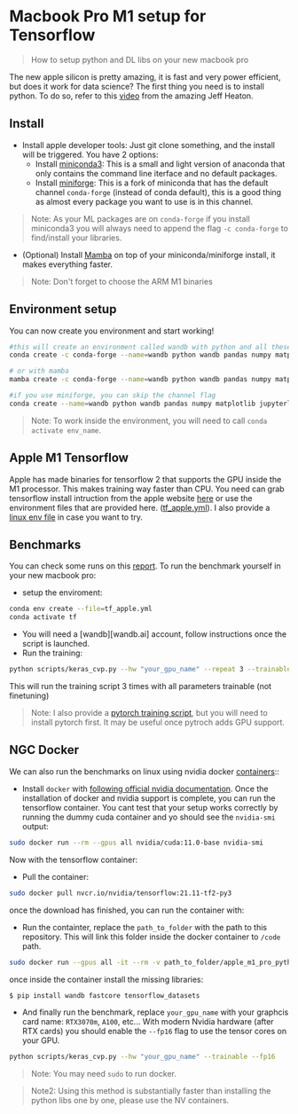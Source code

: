
# Macbook Pro M1 setup for Tensorflow
> How to setup python and DL libs on your new macbook pro

The new apple silicon is pretty amazing, it is fast and very power efficient, but does it work for data science? The first thing you need is to install python. To do so, refer to this [video](https://www.youtube.com/watch?v=w2qlou7n7MA&list=RDCMUCR1-GEpyOPzT2AO4D_eifdw&index=1) from the amazing Jeff Heaton.

## Install

- Install apple developer tools: Just git clone something, and the install will be triggered.
You have 2 options:
  - Install [miniconda3](https://docs.conda.io/en/latest/miniconda.html): This is a small and light version of anaconda that only contains the command line iterface and no default packages.
  - Install [miniforge](https://github.com/conda-forge/miniforge): This is a fork of miniconda that has the default channel `conda-forge` (instead of conda default), this is a good thing as almost every package you want to use is in this channel.
> Note: As your ML packages are on `conda-forge` if you install miniconda3 you will always need to append the flag `-c conda-forge` to find/install your libraries.
- (Optional) Install [Mamba](https://github.com/mamba-org/mamba) on top of your miniconda/miniforge install, it makes everything faster.

> Note: Don't forget to choose the ARM M1 binaries

## Environment setup

You can now create you environment and start working!

```bash
#this will create an environment called wandb with python and all these pkgs
conda create -c conda-forge --name=wandb python wandb pandas numpy matplotlib jupyterlab

# or with mamba
mamba create -c conda-forge --name=wandb python wandb pandas numpy matplotlib jupyterlab

#if you use miniforge, you can skip the channel flag 
conda create --name=wandb python wandb pandas numpy matplotlib jupyterlab
```

> Note: To work inside the environment, you will need to call `conda activate env_name`.

## Apple M1 Tensorflow
Apple has made binaries for tensorflow 2 that supports the GPU inside the M1 processor. This makes training way faster than CPU. You need can grab tensorflow install intruction from the apple website [here](https://developer.apple.com/metal/tensorflow-plugin/) or use the environment files that are provided here. ([tf_apple.yml](tf_apple.yml)). I also provide a [linux env file](tf_linux.yml) in case you want to try.

## Benchmarks

You can check some runs on this [report](http://wandb.me/m1pro). To run the benchmark yourself in your new macbook pro:
- setup the enviroment:
```bash
conda env create --file=tf_apple.yml
conda activate tf
```
- You will need a [wandb][wandb.ai] account, follow instructions once the script is launched.
- Run the training:

```bash
python scripts/keras_cvp.py --hw "your_gpu_name" --repeat 3 --trainable
```
This will run the training script 3 times with all parameters trainable (not finetuning)

> Note: I also provide a [pytorch training script](scripts/pytorch_wandb.py), but you will need to install pytorch first. It may be useful once pytroch adds GPU support.

## NGC Docker

We can also run the benchmarks on linux using nvidia docker [containers](https://docs.nvidia.com/deeplearning/frameworks/user-guide/index.html#runcont):: 

- Install `docker` with [following official nvidia documentation](https://docs.nvidia.com/ai-enterprise/deployment-guide/dg-docker.html). Once the installation of docker and nvidia support is complete, you can run the tensorflow container. You cant test that your setup works correctly by running the dummy cuda container and yo should see the `nvidia-smi` output:

```bash
sudo docker run --rm --gpus all nvidia/cuda:11.0-base nvidia-smi
```

Now with the tensorflow container:

- Pull the container:

```bash
sudo docker pull nvcr.io/nvidia/tensorflow:21.11-tf2-py3
```
once the download has finished, you can run the container with:

- Run the containter, replace the `path_to_folder` with the path to this repository. This will link this folder inside the docker container to `/code` path.

```bash
sudo docker run --gpus all -it --rm -v path_to_folder/apple_m1_pro_python:/code nvcr.io/nvidia/tensorflow:21.11-tf2-py3
```

once inside the container install the missing libraries:

```bash
$ pip install wandb fastcore tensorflow_datasets
```

- And finally run the benchmark, replace `your_gpu_name` with your graphcis card name: `RTX3070m`, `A100`, etc... With modern Nvidia hardware (after RTX cards) you should enable the `--fp16` flag to use the tensor cores on your GPU.

```bash
python scripts/keras_cvp.py --hw "your_gpu_name" --trainable --fp16
```

> Note: You may need `sudo` to run docker.

> Note2: Using this method is substantially faster than installing the python libs one by one, please use the NV containers.